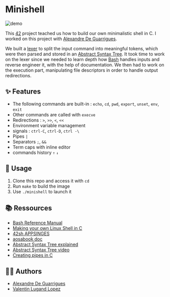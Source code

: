 # Minishell

![demo](demo.gif)

This [42](https://42.fr/en/homepage/) project teached us how to build our own minimalistic shell in C. I worked on this project with [Alexandre De Guarrigues](https://github.com/Ade-garr).

We built a [lexer](https://en.wikipedia.org/wiki/Lexical_analysis) to split the input command into meaningful tokens, which were then parsed and stored in an [Abstract Syntax Tree](https://en.wikipedia.org/wiki/Abstract_syntax_tree). It took time to work on the lexer since we needed to learn depth how [Bash](https://www.gnu.org/software/bash/) handles inputs and reverse engineer it, with the help of documentation. We then had to work on the execution part, manipulating file descriptors in order to handle output redirections. 


## ✨ Features

- The following commands are built-in : `echo`, `cd`, `pwd`, `export`, `unset`, `env`, `exit`
- Other commands are called with `execve`
- Redirections : `>`, `>>`, `<`, `<<`
- Environment variable management
- signals  : `ctrl-C`, `ctrl-D`, `ctrl -\`
- Pipes `|`
- Separators `;`, `&&`
- Term caps with inline editor
- commands history `↑` `↓`


## 🧭 Usage

1. Clone this repo and access it with `cd`
2. Run `make` to build the image
3. Use `./minishell` to launch it


## 📚 Ressources

- [Bash Reference Manual](https://www.gnu.org/savannah-checkouts/gnu/bash/manual/bash.html)
- [Making your own Linux Shell in C](https://www.geeksforgeeks.org/making-linux-shell-c/)
- [42sh APPSINGES](https://files.gogaz.org/42sh-appsinges.html)
- [aosabook doc](https://www.aosabook.org/en/bash.html)
- [Abstract Syntax Tree explained](https://ruslanspivak.com/lsbasi-part7/)
- [Abstract Syntax Tree video](https://www.youtube.com/watch?v=r14Vtwi2k7s)
- [Creating pipes in C](https://tldp.org/LDP/lpg/node11.html)

## 👨‍💻 Authors
 
 - [Alexandre De Guarrigues](https://github.com/Ade-garr)
 - [Valentin Lugand Lopez](https://github.com/valentinllpz)

